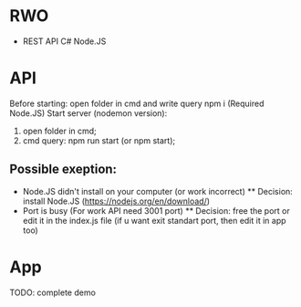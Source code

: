 # RWO
* REST API C# Node.JS
# API 
Before starting: open folder in cmd and write query npm i (Required Node.JS)
Start server (nodemon version): 
1. open folder in cmd;
2. cmd query: npm run start (or npm start);
## Possible exeption:
* Node.JS didn't install on your computer (or work incorrect)
** Decision: install Node.JS (https://nodejs.org/en/download/)
* Port is busy (For work API need 3001 port)
** Decision: free the port or edit it in the index.js file (if u want exit standart port, then edit it in app too)
# App
TODO: complete demo
